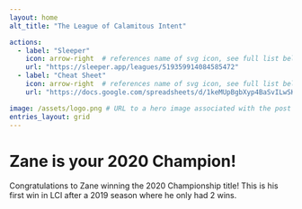 ```yaml
---
layout: home
alt_title: "The League of Calamitous Intent"

actions:
  - label: "Sleeper"
    icon: arrow-right  # references name of svg icon, see full list below
    url: "https://sleeper.app/leagues/519359914084585472"
  - label: "Cheat Sheet"
    icon: arrow-right  # references name of svg icon, see full list below
    url: "https://docs.google.com/spreadsheets/d/1keMUpBgbXyp4BaSvILwSKM7kVXf2tq3oaIPlIIAaji8/edit?usp=sharing"

image: /assets/logo.png # URL to a hero image associated with the post (e.g., /assets/page-pic.jpg)
entries_layout: grid
---
```


# Zane is your 2020 Champion!

Congratulations to Zane winning the 2020 Championship title! This is his first win in LCI after a 2019 season where he only had 2 wins.
